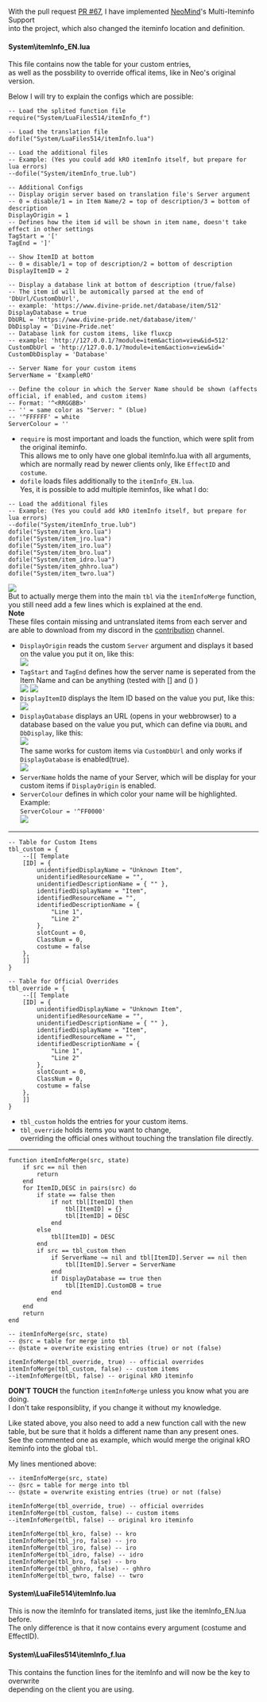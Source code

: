 With the pull request [PR #67](https://github.com/llchrisll/ROenglishRE/pull/67), I have implemented [NeoMind](https://rathena.org/board/topic/98148-guide-how-to-use-a-secondary-iteminfo-file/)'s Multi-Iteminfo Support  
into the project, which also changed the iteminfo location and definition.  

#### System\itemInfo_EN.lua  
This file contains now the table for your custom entries,   
as well as the possbility to override offical items, like in Neo's original version.  
  
Below I will try to explain the configs which are possible:  
```
-- Load the splited function file
require("System/LuaFiles514/itemInfo_f")

-- Load the translation file
dofile("System/LuaFiles514/itemInfo.lua")

-- Load the additional files
-- Example: (Yes you could add kRO itemInfo itself, but prepare for lua errors)
--dofile("System/itemInfo_true.lub")

-- Additional Configs
-- Display origin server based on translation file's Server argument
-- 0 = disable/1 = in Item Name/2 = top of description/3 = bottom of description
DisplayOrigin = 1
-- Defines how the item id will be shown in item name, doesn't take effect in other settings
TagStart = '['
TagEnd = ']'

-- Show ItemID at bottom
-- 0 = disable/1 = top of description/2 = bottom of description
DisplayItemID = 2

-- Display a database link at bottom of description (true/false)
-- The item id will be automically parsed at the end of 'DbUrl/CustomDbUrl',
-- example: 'https://www.divine-pride.net/database/item/512'
DisplayDatabase = true
DbURL = 'https://www.divine-pride.net/database/item/'
DbDisplay = 'Divine-Pride.net'
-- Database link for custom items, like fluxcp
-- example: 'http://127.0.0.1/?module=item&action=view&id=512'
CustomDbUrl = 'http://127.0.0.1/?module=item&action=view&id='
CustomDbDisplay = 'Database'

-- Server Name for your custom items
ServerName = 'ExampleRO'

-- Define the colour in which the Server Name should be shown (affects official, if enabled, and custom items)
-- Format: '^<RRGGBB>'
-- '' = same color as "Server: " (blue)
-- '^FFFFFF' = white
ServerColour = ''
```

* `require` is most important and loads the function, which were split from the original iteminfo.  
This allows me to only have one global itemInfo.lua with all arguments,  
which are normally read by newer clients only, like `EffectID` and `costume`.  
* `dofile` loads files additionally to the `itemInfo_EN.lua`.  
Yes, it is possible to add multiple iteminfos, like what I do:  
```
-- Load the additional files
-- Example: (Yes you could add kRO itemInfo itself, but prepare for lua errors)
--dofile("System/itemInfo_true.lub")
dofile("System/item_kro.lua")
dofile("System/item_jro.lua")
dofile("System/item_iro.lua")
dofile("System/item_bro.lua")
dofile("System/item_idro.lua")
dofile("System/item_ghhro.lua")
dofile("System/item_twro.lua")
```
![](../images/itemInfo_dofile.png)  
But to actually merge them into the main `tbl` via the `itemInfoMerge` function, you still need add a few lines which is explained at the end.  
**Note**  
These files contain missing and untranslated items from each server and are able to download from my discord in the [contribution](https://discord.com/channels/632937952997277696/721722941464903741/1159571115790827641) channel.


* `DisplayOrigin` reads the custom `Server` argument and displays it based on the value you put it on, like this:  
![](../images/itemInfo_Server.png)  
* `TagStart` and `TagEnd` defines how the server name is seperated from the Item Name and can be anything (tested with [] and () )  
![](../images/itemInfo_Server2.png) ![](../images/itemInfo_Server3.png)  
* `DisplayItemID` displays the Item ID based on the value you put, like this:  
![](../images/itemInfo_ID.png)  
* `DisplayDatabase` displays an URL (opens in your webbrowser) to a database based on the value you put, which can define via `DbURL` and `DbDisplay`, like this:  
![](../images/itemInfo_Link.png)  
The same works for custom items via `CustomDbUrl` and only works if `DisplayDatabase` is enabled(true).  
![](../images/itemInfo_Link2.png)  
* `ServerName` holds the name of your Server, which will be display for your custom items if `DisplayOrigin` is enabled.  
* `ServerColour` defines in which color your name will be highlighted.  
Example:  
`ServerColour = '^FF0000'`  
![](../images/itemInfo_Color.png)  
---
```
-- Table for Custom Items
tbl_custom = {
	--[[ Template
	[ID] = {
		unidentifiedDisplayName = "Unknown Item",
		unidentifiedResourceName = "",
		unidentifiedDescriptionName = { "" },
		identifiedDisplayName = "Item",
		identifiedResourceName = "",
		identifiedDescriptionName = {
			"Line 1",
			"Line 2"
		},
		slotCount = 0,
		ClassNum = 0,
		costume = false
	},
	]]
}

-- Table for Official Overrides
tbl_override = {
	--[[ Template
	[ID] = {
		unidentifiedDisplayName = "Unknown Item",
		unidentifiedResourceName = "",
		unidentifiedDescriptionName = { "" },
		identifiedDisplayName = "Item",
		identifiedResourceName = "",
		identifiedDescriptionName = {
			"Line 1",
			"Line 2"
		},
		slotCount = 0,
		ClassNum = 0,
		costume = false
	},
	]]
}
```

* `tbl_custom` holds the entries for your custom items.  
* `tbl_override` holds items you want to change,  
   overriding the official ones without touching the translation file directly.
---
```
function itemInfoMerge(src, state)
	if src == nil then
		return
	end
	for ItemID,DESC in pairs(src) do
		if state == false then
			if not tbl[ItemID] then
				tbl[ItemID] = {}
				tbl[ItemID] = DESC
			end
		else
			tbl[ItemID] = DESC
		end
		if src == tbl_custom then
			if ServerName ~= nil and tbl[ItemID].Server == nil then
				tbl[ItemID].Server = ServerName
			end
			if DisplayDatabase == true then
				tbl[ItemID].CustomDB = true
			end
		end
	end
	return
end

-- itemInfoMerge(src, state)
-- @src = table for merge into tbl
-- @state = overwrite existing entries (true) or not (false)

itemInfoMerge(tbl_override, true) -- official overrides
itemInfoMerge(tbl_custom, false) -- custom items
--itemInfoMerge(tbl, false) -- original kRO iteminfo
```
**DON'T TOUCH** the function `itemInfoMerge` unless you know what you are doing.  
I don't take responsiblity, if you change it without my knowledge.  

Like stated above, you also need to add a new function call with the new table, but be sure that it holds a different name than any present ones.  
See the commented one as example, which would merge the original kRO iteminfo into the global `tbl`.

My lines mentioned above:  
```
-- itemInfoMerge(src, state)
-- @src = table for merge into tbl
-- @state = overwrite existing entries (true) or not (false)

itemInfoMerge(tbl_override, true) -- official overrides
itemInfoMerge(tbl_custom, false) -- custom items
--itemInfoMerge(tbl, false) -- original kro iteminfo

itemInfoMerge(tbl_kro, false) -- kro
itemInfoMerge(tbl_jro, false) -- jro
itemInfoMerge(tbl_iro, false) -- iro
itemInfoMerge(tbl_idro, false) -- idro
itemInfoMerge(tbl_bro, false) -- bro
itemInfoMerge(tbl_ghhro, false) -- ghhro
itemInfoMerge(tbl_twro, false) -- twro
```
#### System\LuaFile514\itemInfo.lua  
This is now the itemInfo for translated items, just like the itemInfo_EN.lua before.  
The only difference is that it now contains every argument (costume and EffectID).  
	
#### System\LuaFiles514\itemInfo_f.lua  
This contains the function lines for the itemInfo and will now be the key to overwrite  
depending on the client you are using.